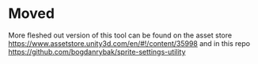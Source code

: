 # Moved
More fleshed out version of this tool can be found on the asset store https://www.assetstore.unity3d.com/en/#!/content/35998 and in this repo https://github.com/bogdanrybak/sprite-settings-utility
